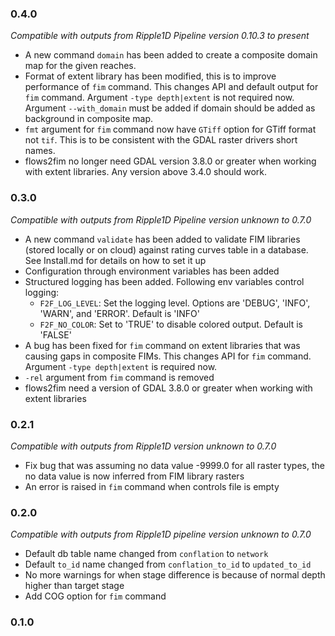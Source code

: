 ### 0.4.0
*Compatible with outputs from Ripple1D Pipeline version 0.10.3 to present*

- A new command `domain` has been added to create a composite domain map for the given reaches.
- Format of extent library has been modified, this is to improve performance of `fim` command. This changes API and default output for `fim` command. Argument `-type depth|extent` is not required now. Argument `--with_domain` must be added if domain should be added as background in composite map.
- `fmt` argument for `fim` command now have `GTiff` option for GTiff format not `tif`. This is to be consistent with the GDAL raster drivers short names.
- flows2fim no longer need GDAL version 3.8.0 or greater when working with extent libraries. Any version above 3.4.0 should work.

### 0.3.0
*Compatible with outputs from Ripple1D Pipeline version unknown to 0.7.0*

- A new command `validate` has been added to validate FIM libraries (stored locally or on cloud) against rating curves table in a database. See Install.md for details on how to set it up
- Configuration through environment variables has been added
- Structured logging has been added. Following env variables control logging:
  - `F2F_LOG_LEVEL`: Set the logging level. Options are 'DEBUG', 'INFO', 'WARN', and 'ERROR'. Default is 'INFO'
  - `F2F_NO_COLOR`: Set to 'TRUE' to disable colored output. Default is 'FALSE'
- A bug has been fixed for `fim` command on extent libraries that was causing gaps in composite FIMs. This changes API for `fim` command. Argument `-type depth|extent` is required now.
- `-rel` argument from `fim` command is removed
- flows2fim need a version of GDAL 3.8.0 or greater when working with extent libraries


### 0.2.1
*Compatible with outputs from Ripple1D version unknown to 0.7.0*

- Fix bug that was assuming no data value -9999.0 for all raster types, the no data value is now inferred from FIM library rasters
- An error is raised in `fim` command when controls file is empty

### 0.2.0
*Compatible with outputs from Ripple1D pipeline version unknown to 0.7.0*

- Default db table name changed from `conflation` to `network`
- Default `to_id` name changed from `conflation_to_id` to `updated_to_id`
- No more warnings for when stage difference is because of normal depth higher than target stage
- Add COG option for `fim` command

### 0.1.0
